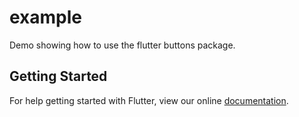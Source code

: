 # example

Demo showing how to use the flutter buttons package.

## Getting Started

For help getting started with Flutter, view our online
[documentation](https://flutter.io/).
